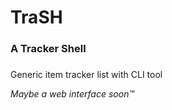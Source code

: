 # TraSH
### A **Tra**cker **Sh**ell

### 
Generic item tracker list with CLI tool 

*Maybe a web interface soon™*

